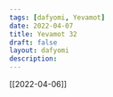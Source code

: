 ```yaml
---
tags: [dafyomi, Yevamot] 
date: 2022-04-07
title: Yevamot 32
draft: false
layout: dafyomi
description: 
---
```


[[2022-04-06]]
##  
 

